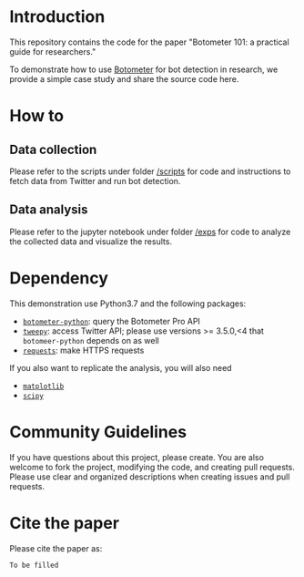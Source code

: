 # Introduction

This repository contains the code for the paper "Botometer 101: a practical guide for researchers."

To demonstrate how to use [Botometer](botometer.osome.iu.edu) for bot detection in research, we provide a simple case study and share the source code here.

# How to

## Data collection

Please refer to the scripts under folder [/scripts](/scripts) for code and instructions to fetch data from Twitter and run bot detection.

## Data analysis

Please refer to the jupyter notebook under folder [/exps](/exps) for code to analyze the collected data and visualize the results.

# Dependency

This demonstration use Python3.7 and the following packages:

- [`botometer-python`](https://github.com/IUNetSci/botometer-python): query the Botometer Pro API
- [`tweepy`](https://www.tweepy.org/): access Twitter API; please use versions >= 3.5.0,<4 that `botomeer-python` depends on as well
- [`requests`](https://docs.python-requests.org/en/latest/): make HTTPS requests

If you also want to replicate the analysis, you will also need

- [`matplotlib`](https://matplotlib.org/)
- [`scipy`](https://scipy.org/)

# Community Guidelines

If you have questions about this project, please create.
You are also welcome to fork the project, modifying the code, and creating pull requests.
Please use clear and organized descriptions when creating issues and pull requests.

# Cite the paper

Please cite the paper as:

```
To be filled
```
